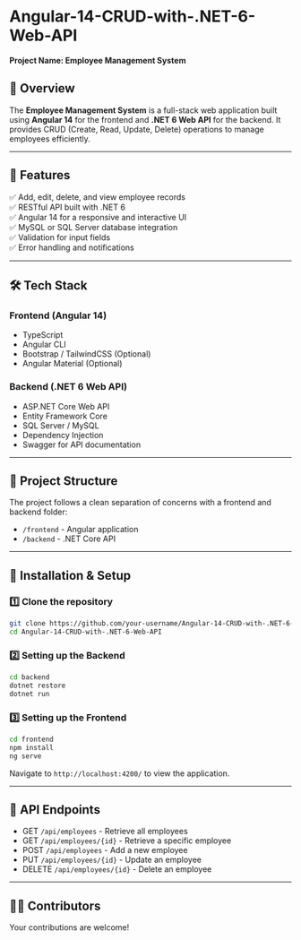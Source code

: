 # Angular-14-CRUD-with-.NET-6-Web-API  
**Project Name: Employee Management System**  

## 📌 Overview  
The **Employee Management System** is a full-stack web application built using **Angular 14** for the frontend and **.NET 6 Web API** for the backend. It provides CRUD (Create, Read, Update, Delete) operations to manage employees efficiently.

---

## 🚀 Features  
✅ Add, edit, delete, and view employee records  
✅ RESTful API built with .NET 6  
✅ Angular 14 for a responsive and interactive UI  
✅ MySQL or SQL Server database integration  
✅ Validation for input fields  
✅ Error handling and notifications  

---

## 🛠️ Tech Stack  
### **Frontend (Angular 14)**  
- TypeScript  
- Angular CLI  
- Bootstrap / TailwindCSS (Optional)  
- Angular Material (Optional)  

### **Backend (.NET 6 Web API)**  
- ASP.NET Core Web API  
- Entity Framework Core  
- SQL Server / MySQL  
- Dependency Injection  
- Swagger for API documentation  

---

## 📁 Project Structure
The project follows a clean separation of concerns with a frontend and backend folder:

- `/frontend` - Angular application
- `/backend` - .NET Core API

---

## 🎯 Installation & Setup  

### **1️⃣ Clone the repository**  
```sh
git clone https://github.com/your-username/Angular-14-CRUD-with-.NET-6-Web-API.git
cd Angular-14-CRUD-with-.NET-6-Web-API
```

### **2️⃣ Setting up the Backend**
```sh
cd backend
dotnet restore
dotnet run
```

### **3️⃣ Setting up the Frontend**
```sh
cd frontend
npm install
ng serve
```

Navigate to `http://localhost:4200/` to view the application.

---

## 📝 API Endpoints

- GET `/api/employees` - Retrieve all employees
- GET `/api/employees/{id}` - Retrieve a specific employee
- POST `/api/employees` - Add a new employee
- PUT `/api/employees/{id}` - Update an employee
- DELETE `/api/employees/{id}` - Delete an employee

---

## 👨‍💻 Contributors
Your contributions are welcome!
